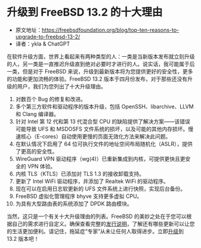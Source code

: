 # 升级到 FreeBSD 13.2 的十大理由

- 原文地址：<https://freebsdfoundation.org/blog/top-ten-reasons-to-upgrade-to-freebsd-13-2/>
- 译者：ykla & ChatGPT

在软件升级方面，世界上看起来有两种类型的人：一类是当新版本发布就立刻升级的人，另一类是一直推迟升级直到绝对必要时才进行的人。说实话，我可能属于后一类，但是对于 FreeBSD 来说，升级到最新版本将为您提供更好的安全性，更多的功能和更加流畅的体验。FreeBSD 13.2 版本于四月份发布，对于那些还没有升级的用户，我们为您列出了十大升级理由。

1. 对数百个 Bug 的修复和改进。
2. 多个第三方软件和驱动程序的版本升级，包括 OpenSSH、libarchive、LLVM 和 Clang 编译器。
3. 针对 Intel 第 12 代和第 13 代混合型 CPU 的缺陷提供了解决方案——该错误可能导致 UFS 和 MSDOSFS 文件系统的损坏，以及可能的其他内存损坏。慢速核心（E-cores）自动使用更慢的页面无效化方法来解决此问题。
4. 在默认情况下启用了 64 位可执行文件的地址空间布局随机化（ASLR），提供了更高的安全性。
5. WireGuard VPN 驱动程序（wg(4)）已重新集成到内核，可提供更快且更安全的 VPN 体验。
6. 内核 TLS（KTLS）已添加对 TLS 1.3 的接收卸载支持。
7. 更新了 Intel WiFi 驱动程序，并添加了 Realtek WiFi 的驱动程序。
8. 现在可以在启用日志软更新的 UFS 文件系统上进行快照，实现后台备份。
9. FreeBSD 虚拟化管理程序 bhyve 支持更多虚拟 CPU。
10. 为具有大型路由表的系统添加了 DPDK 路由模块。

当然，这只是一个有关十大升级理由的列表。FreeBSD 的美妙之处在于您可以根据自己的需求进行自定义。确保查看完整的[发行说明](https://www.freebsd.org/releases/13.2R/relnotes/)，了解还有哪些更新可以让您的生活更加便利。请记住，拖延症“专家”从未让任何人取得进步。立即[升级](https://www.freebsd.org/where/)到 13.2 版本吧！
